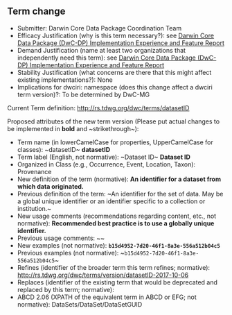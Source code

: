 ## Term change

* Submitter: Darwin Core Data Package Coordination Team
* Efficacy Justification (why is this term necessary?): see [Darwin Core Data Package (DwC-DP) Implementation Experience and Feature Report](https://gbif.github.io/dwc-dp/docs/dwc_dp_implementation_feature_reports.pdf)
* Demand Justification (name at least two organizations that independently need this term): see [Darwin Core Data Package (DwC-DP) Implementation Experience and Feature Report](https://gbif.github.io/dwc-dp/docs/dwc_dp_implementation_feature_reports.pdf)
* Stability Justification (what concerns are there that this might affect existing implementations?): None
* Implications for dwciri: namespace (does this change affect a dwciri term version)?: To be determined by DwC-MG

Current Term definition: http://rs.tdwg.org/dwc/terms/datasetID

Proposed attributes of the new term version (Please put actual changes to be implemented in **bold** and ~strikethrough~):

* Term name (in lowerCamelCase for properties, UpperCamelCase for classes): ~datasetID~ **datasetID**
* Term label (English, not normative): ~Dataset ID~ **Dataset ID**
* Organized in Class (e.g., Occurrence, Event, Location, Taxon): Provenance
* New definition of the term (normative): **An identifier for a dataset from which data originated.**
* Previous definition of the term: ~An identifier for the set of data. May be a global unique identifier or an identifier specific to a collection or institution.~
* New usage comments (recommendations regarding content, etc., not normative): **Recommended best practice is to use a globally unique identifier.** 
* Previous usage comments: ~~
* New examples (not normative): **`b15d4952-7d20-46f1-8a3e-556a512b04c5`**
* Previous examples (not normative): ~`b15d4952-7d20-46f1-8a3e-556a512b04c5`~
* Refines (identifier of the broader term this term refines; normative): http://rs.tdwg.org/dwc/terms/version/datasetID-2017-10-06
* Replaces (identifier of the existing term that would be deprecated and replaced by this term; normative): 
* ABCD 2.06 (XPATH of the equivalent term in ABCD or EFG; not normative): DataSets/DataSet/DataSetGUID
